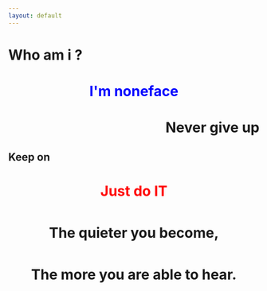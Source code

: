 ```yaml
---
layout: default
---
```

<div class="row">
  <div class="col-md-12 content">	
    <div class="about">
	<h1>Who am i ?</h1>
	<h1 style="color:#0000FF;text-align:center;">I'm noneface</h1>
	<h1 style="text-align:right;">Never give up</h1>
	<h2 style="text-align:left;">Keep on</h2>
	<h1 style="text-align:center;color:red;">Just do IT</h1>
	<h1 style="text-align:center;line-height:2;">The quieter you become,</h1>
	<h1 style="text-align:center;">The more you are able to hear.</h1>
    </div>
  </div>	
</div>

